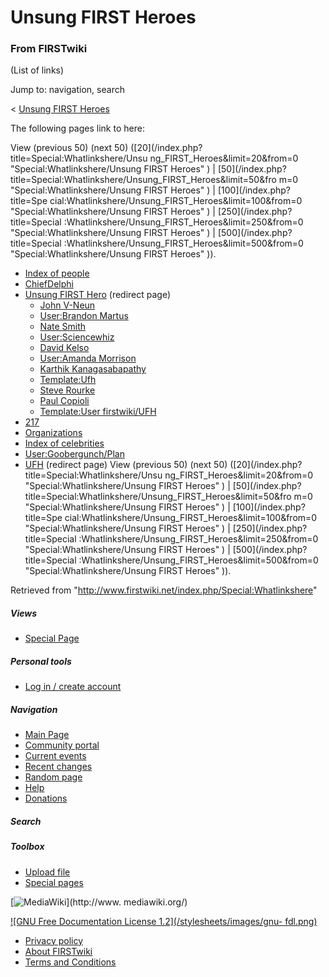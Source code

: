 # Unsung FIRST Heroes

### From FIRSTwiki

(List of links)

Jump to: navigation, search

&lt; [Unsung FIRST Heroes](/index.php?title=Unsung_FIRST_Heroes&redirect=no
"Unsung FIRST Heroes" )  

The following pages link to here:

View (previous 50) (next 50) ([20](/index.php?title=Special:Whatlinkshere/Unsu
ng_FIRST_Heroes&limit=20&from=0 "Special:Whatlinkshere/Unsung FIRST Heroes" )
| [50](/index.php?title=Special:Whatlinkshere/Unsung_FIRST_Heroes&limit=50&fro
m=0 "Special:Whatlinkshere/Unsung FIRST Heroes" ) | [100](/index.php?title=Spe
cial:Whatlinkshere/Unsung_FIRST_Heroes&limit=100&from=0
"Special:Whatlinkshere/Unsung FIRST Heroes" ) | [250](/index.php?title=Special
:Whatlinkshere/Unsung_FIRST_Heroes&limit=250&from=0
"Special:Whatlinkshere/Unsung FIRST Heroes" ) | [500](/index.php?title=Special
:Whatlinkshere/Unsung_FIRST_Heroes&limit=500&from=0
"Special:Whatlinkshere/Unsung FIRST Heroes" )).

  * [Index of people](/index.php/Index_of_people "Index of people" )
  * [ChiefDelphi](/index.php/ChiefDelphi "ChiefDelphi" )
  * [Unsung FIRST Hero](/index.php?title=Unsung_FIRST_Hero&redirect=no "Unsung FIRST Hero" ) (redirect page) 
    * [John V-Neun](/index.php/John_V-Neun "John V-Neun" )
    * [User:Brandon Martus](/index.php/User:Brandon_Martus "User:Brandon Martus" )
    * [Nate Smith](/index.php/Nate_Smith "Nate Smith" )
    * [User:Sciencewhiz](/index.php/User:Sciencewhiz "User:Sciencewhiz" )
    * [David Kelso](/index.php/David_Kelso "David Kelso" )
    * [User:Amanda Morrison](/index.php/User:Amanda_Morrison "User:Amanda Morrison" )
    * [Karthik Kanagasabapathy](/index.php/Karthik_Kanagasabapathy "Karthik Kanagasabapathy" )
    * [Template:Ufh](/index.php/Template:Ufh "Template:Ufh" )
    * [Steve Rourke](/index.php/Steve_Rourke "Steve Rourke" )
    * [Paul Copioli](/index.php/Paul_Copioli "Paul Copioli" )
    * [Template:User firstwiki/UFH](/index.php/Template:User_firstwiki/UFH "Template:User firstwiki/UFH" )
  * [217](/index.php/217 "217" )
  * [Organizations](/index.php/Organizations "Organizations" )
  * [Index of celebrities](/index.php/Index_of_celebrities "Index of celebrities" )
  * [User:Goobergunch/Plan](/index.php/User:Goobergunch/Plan "User:Goobergunch/Plan" )
  * [UFH](/index.php?title=UFH&redirect=no "UFH" ) (redirect page) 
View (previous 50) (next 50) ([20](/index.php?title=Special:Whatlinkshere/Unsu
ng_FIRST_Heroes&limit=20&from=0 "Special:Whatlinkshere/Unsung FIRST Heroes" )
| [50](/index.php?title=Special:Whatlinkshere/Unsung_FIRST_Heroes&limit=50&fro
m=0 "Special:Whatlinkshere/Unsung FIRST Heroes" ) | [100](/index.php?title=Spe
cial:Whatlinkshere/Unsung_FIRST_Heroes&limit=100&from=0
"Special:Whatlinkshere/Unsung FIRST Heroes" ) | [250](/index.php?title=Special
:Whatlinkshere/Unsung_FIRST_Heroes&limit=250&from=0
"Special:Whatlinkshere/Unsung FIRST Heroes" ) | [500](/index.php?title=Special
:Whatlinkshere/Unsung_FIRST_Heroes&limit=500&from=0
"Special:Whatlinkshere/Unsung FIRST Heroes" )).

Retrieved from "<http://www.firstwiki.net/index.php/Special:Whatlinkshere>"

##### Views

  * [Special Page](/index.php/Special:Whatlinkshere/Unsung_FIRST_Heroes)

##### Personal tools

  * [Log in / create account](/index.php?title=Special:Userlogin&returnto=Special:Whatlinkshere)

[](/index.php/Main_Page "Main Page" )

##### Navigation

  * [Main Page](/index.php/Main_Page)
  * [Community portal](/index.php/FIRSTwiki:Community_portal)
  * [Current events](/index.php/Current_events)
  * [Recent changes](/index.php/Special:Recentchanges)
  * [Random page](/index.php/Special:Random)
  * [Help](/index.php/Help:Contents)
  * [Donations](/index.php/FIRSTwiki:Site_support)

##### Search



##### Toolbox

  * [Upload file](/index.php/Special:Upload)
  * [Special pages](/index.php/Special:Specialpages)

[![MediaWiki](/skins/common/images/poweredby_mediawiki_88x31.png)](http://www.
mediawiki.org/)

[![GNU Free Documentation License 1.2](/stylesheets/images/gnu-
fdl.png)](http://www.gnu.org/copyleft/fdl.html)

  * [Privacy policy](/index.php/FIRSTwiki:Privacy_policy "FIRSTwiki:Privacy policy" )
  * [About FIRSTwiki](/index.php/FIRSTwiki:About "FIRSTwiki:About" )
  * [Terms and Conditions](/index.php/FIRSTwiki:Terms_and_conditions "FIRSTwiki:Terms and conditions" )

